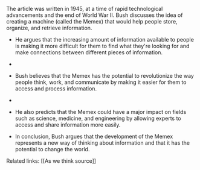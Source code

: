 
  The article was written in 1945, at a time of rapid technological advancements and the end of World War II. Bush discusses the idea of creating a machine (called the Memex) that would help people store, organize, and retrieve information.

-   He argues that the increasing amount of information available to people is making it more difficult for them to find what they're looking for and make connections between different pieces of information.
- 
-   Bush believes that the Memex has the potential to revolutionize the way people think, work, and communicate by making it easier for them to access and process information.
- 
-   He also predicts that the Memex could have a major impact on fields such as science, medicine, and engineering by allowing experts to access and share information more easily.

-   In conclusion, Bush argues that the development of the Memex represents a new way of thinking about information and that it has the potential to change the world.


Related links: [[As we think source]] 